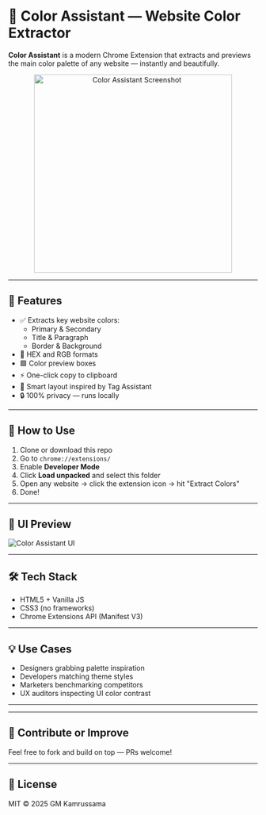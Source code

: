 # 🎨 Color Assistant — Website Color Extractor

**Color Assistant** is a modern Chrome Extension that extracts and previews the main color palette of any website — instantly and beautifully.

<p align="center">
  <img src="https://prnt.sc/hAgRdal8hEk8" width="400" alt="Color Assistant Screenshot" />
</p>

---

## 🚀 Features

- ✅ Extracts key website colors:
  - Primary & Secondary
  - Title & Paragraph
  - Border & Background
- 🎯 HEX and RGB formats
- 🟪 Color preview boxes
- ⚡ One-click copy to clipboard
- 🧠 Smart layout inspired by Tag Assistant
- 🔒 100% privacy — runs locally

---

## 🧩 How to Use

1. Clone or download this repo  
2. Go to `chrome://extensions/`  
3. Enable **Developer Mode**  
4. Click **Load unpacked** and select this folder  
5. Open any website → click the extension icon → hit "Extract Colors"  
6. Done!

---

## 📸 UI Preview

![Color Assistant UI](https://prnt.sc/f1QaU4TZSHoD)

---

## 🛠 Tech Stack

- HTML5 + Vanilla JS
- CSS3 (no frameworks)
- Chrome Extensions API (Manifest V3)

---

## 💡 Use Cases

- Designers grabbing palette inspiration  
- Developers matching theme styles  
- Marketers benchmarking competitors  
- UX auditors inspecting UI color contrast  

---


---

## 🙌 Contribute or Improve

Feel free to fork and build on top — PRs welcome!

---

## 📄 License

MIT © 2025 GM Kamrussama


